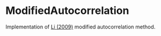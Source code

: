 # ModifiedAutocorrelation
Implementation of [Li (2009)](http://adsabs.harvard.edu/abs/2001ChJAA...1..313L) modified autocorrelation method.
